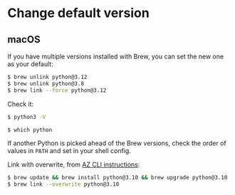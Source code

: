 # Change default version

## macOS

If you have multiple versions installed with Brew, you can set the new one as your default:

```sh
$ brew unlink python@3.12
$ brew unlink python@3.8
$ brew link --force python@3.12
```

Check it:

```sh
$ python3 -V
```

```sh
$ which python
```

If another Python is picked ahead of the Brew versions, check the order of values in `PATH` and set in your shell config.

Link with overwrite, from [AZ CLI instructions](https://learn.microsoft.com/en-us/cli/azure/install-azure-cli-macos):

```sh
$ brew update && brew install python@3.10 && brew upgrade python@3.10
$ brew link --overwrite python@3.10
```
